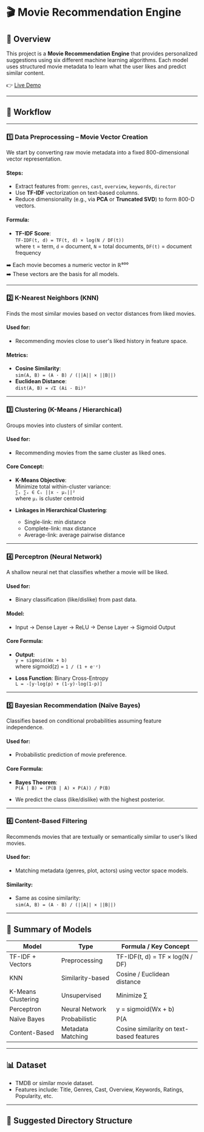 # 🎬 Movie Recommendation Engine

## 📌 Overview
This project is a **Movie Recommendation Engine** that provides personalized suggestions using six different machine learning algorithms. Each model uses structured movie metadata to learn what the user likes and predict similar content.

👉 [Live Demo](https://recommendation-engine-eight.vercel.app/)

---

## 🧭 Workflow

---

### 1️⃣ Data Preprocessing – Movie Vector Creation

We start by converting raw movie metadata into a fixed 800-dimensional vector representation.

#### Steps:
- Extract features from: `genres`, `cast`, `overview`, `keywords`, `director`
- Use **TF-IDF** vectorization on text-based columns.
- Reduce dimensionality (e.g., via **PCA** or **Truncated SVD**) to form 800-D vectors.

#### Formula:
- **TF-IDF Score**:  
  `TF-IDF(t, d) = TF(t, d) × log(N / DF(t))`  
  where `t` = term, `d` = document, `N` = total documents, `DF(t)` = document frequency

➡️ Each movie becomes a numeric vector in ℝ⁸⁰⁰  
➡️ These vectors are the basis for all models.

---

### 2️⃣ K-Nearest Neighbors (KNN)

Finds the most similar movies based on vector distances from liked movies.

#### Used for:
- Recommending movies close to user's liked history in feature space.

#### Metrics:
- **Cosine Similarity**:  
  `sim(A, B) = (A · B) / (||A|| × ||B||)`  
- **Euclidean Distance**:  
  `dist(A, B) = √Σ (Ai - Bi)²`

---

### 3️⃣ Clustering (K-Means / Hierarchical)

Groups movies into clusters of similar content.

#### Used for:
- Recommending movies from the same cluster as liked ones.

#### Core Concept:
- **K-Means Objective**:  
  Minimize total within-cluster variance:  
  `∑ᵢ ∑ₓ ∈ Cᵢ ||x - μᵢ||²`  
  where `μᵢ` is cluster centroid

- **Linkages in Hierarchical Clustering**:
  - Single-link: min distance
  - Complete-link: max distance
  - Average-link: average pairwise distance

---

### 4️⃣ Perceptron (Neural Network)

A shallow neural net that classifies whether a movie will be liked.

#### Used for:
- Binary classification (like/dislike) from past data.

#### Model:
- Input → Dense Layer → ReLU → Dense Layer → Sigmoid Output

#### Core Formula:
- **Output**:  
  `y = sigmoid(Wx + b)`  
  where sigmoid(z) = `1 / (1 + e⁻ᶻ)`

- **Loss Function**: Binary Cross-Entropy  
  `L = -[y·log(p) + (1-y)·log(1-p)]`

---

### 5️⃣ Bayesian Recommendation (Naïve Bayes)

Classifies based on conditional probabilities assuming feature independence.

#### Used for:
- Probabilistic prediction of movie preference.

#### Core Formula:
- **Bayes Theorem**:  
  `P(A | B) = (P(B | A) × P(A)) / P(B)`

- We predict the class (like/dislike) with the highest posterior.

---

### 6️⃣ Content-Based Filtering

Recommends movies that are textually or semantically similar to user's liked movies.

#### Used for:
- Matching metadata (genres, plot, actors) using vector space models.

#### Similarity:
- Same as cosine similarity:  
  `sim(A, B) = (A · B) / (||A|| × ||B||)`

---

## 🧠 Summary of Models

| Model                  | Type               | Formula / Key Concept                         |
|-----------------------|--------------------|-----------------------------------------------|
| TF-IDF + Vectors      | Preprocessing      | TF-IDF(t, d) = TF × log(N / DF)               |
| KNN                   | Similarity-based   | Cosine / Euclidean distance                   |
| K-Means Clustering    | Unsupervised       | Minimize ∑ ||x - μ||²                         |
| Perceptron            | Neural Network     | y = sigmoid(Wx + b)                           |
| Naïve Bayes           | Probabilistic      | P(A|B) = (P(B|A) × P(A)) / P(B)               |
| Content-Based         | Metadata Matching  | Cosine similarity on text-based features      |

---

## 📊 Dataset

- TMDB or similar movie dataset.
- Features include: Title, Genres, Cast, Overview, Keywords, Ratings, Popularity, etc.

---

## 📂 Suggested Directory Structure
